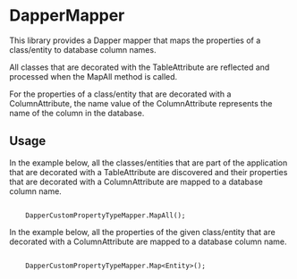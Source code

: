 # DapperMapper

This library provides a Dapper mapper that maps the properties of a class/entity to database column names. 

All classes that are decorated with the TableAttribute are reflected and processed when the MapAll method is called.

For the properties of a class/entity that are decorated with a ColumnAttribute, the name value of the ColumnAttribute represents the name of the column in the database.

## Usage

In the example below, all the classes/entities that are part of the application that are decorated with a TableAttribute are discovered and their properties that are decorated with a ColumnAttribute are mapped to a database column name.
```

	DapperCustomPropertyTypeMapper.MapAll();
```

In the example below, all the properties of the given class/entity that are decorated with a ColumnAttribute are mapped to a database column name.
```

	DapperCustomPropertyTypeMapper.Map<Entity>();
```